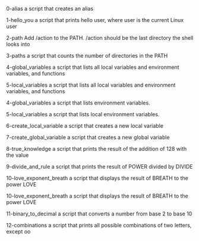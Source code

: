 0-alias a script that creates an alias

1-hello_you a script that prints hello user, where user is the current Linux user

2-path Add /action to the PATH. /action should be the last directory the shell looks into

3-paths a script that counts the number of directories in the PATH

4-global_variables a script that lists all local variables and environment variables, and functions

5-local_variables a script that lists all local variables and environment variables, and functions

4-global_variables a script that lists environment variables.

5-local_variables a script that lists local environment variables.

6-create_local_variable a script that creates a new local variable

7-create_global_variable a script that creates a new global variable

8-true_knowledge a script that prints the result of the addition of 128 with the value

9-divide_and_rule a script that prints the result of POWER divided by DIVIDE

10-love_exponent_breath a script that displays the result of BREATH to the power LOVE

10-love_exponent_breath a script that displays the result of BREATH to the power LOVE

11-binary_to_decimal a script that converts a number from base 2 to base 10

12-combinations a script that prints all possible combinations of two letters, except oo

